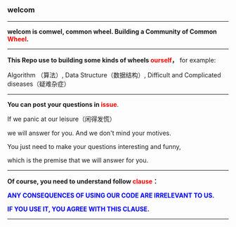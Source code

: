 ### **welcom**

<hr>



**welcom is comwel, common wheel.  Building a Community of Common <font color="red">Wheel</font>.**

<hr>



**This Repo use to building some kinds of wheels <font color="red">ourself</font>，** for example:

Algorithm （算法）, Data Structure（数据结构）, Difficult and Complicated diseases（疑难杂症）

<hr>



**You can post your questions in <font color="red">issue</font>**.

If we panic at our leisure（闲得发慌）

we will answer for you. And we don't mind your motives. 

You just need to make your questions interesting and funny,

which is the premise that we will answer for you.

<hr>



**Of course, you need to understand follow <font color="red">clause</font>：**

<font color="blue"><strong>ANY CONSEQUENCES OF USING OUR CODE ARE IRRELEVANT TO US. </strong></font>

<font color="blue"><strong>IF YOU USE IT, YOU AGREE WITH THIS CLAUSE.</strong></font>

<hr>
